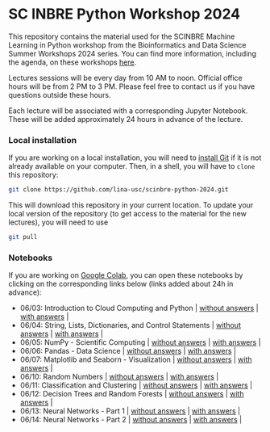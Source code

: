 # SC INBRE Python Workshop 2024

This repository contains the material used for the SCINBRE Machine Learning in Python workshop from the Bioinformatics and Data Science
Summer Workshops 2024 series. You can find more information, including the agenda, on these workshops [here](https://www.scinbre.org/learning/bioinformatics-workshops/2024-summer-workshops).

Lectures sessions will be every day from 10 AM to noon. Official office hours will be from 2 PM to 3 PM. Please feel free to contact us if you have questions outside these hours.

Each lecture will be associated with a corresponding Jupyter Notebook. These will be added approximately 24 hours in advance of the lecture.

### Local installation

If you are working on a local installation, you will need to [install Git](https://git-scm.com/book/en/v2/Getting-Started-Installing-Git) if it is not already available on your computer. Then, in a shell, you will have to `clone` this repository:

```bash
git clone https://github.com/lina-usc/scinbre-python-2024.git
```

This will download this repository in your current location. To update your local version of the repository (to get access to the material for the new lectures), you will need to use

```bash
git pull 
```


### Notebooks

If you are working on [Google Colab](https://colab.research.google.com/), you can open these notebooks by clicking on the corresponding links below (links added about 24h in advance):

- 06/03: Introduction to Cloud Computing and Python | [without answers](https://colab.research.google.com/github/lina-usc/scinbre-python-2024/blob/main/0603_into_cloud_computing_and_python/day1_kuba_without_answers.ipynb) | [with answers](https://colab.research.google.com/github/lina-usc/scinbre-python-2024/blob/main/0603_into_cloud_computing_and_python/day1_kuba_with_answers.ipynb) | 
- 06/04: String, Lists, Dictionaries, and Control Statements | [without answers](https://colab.research.google.com/github/lina-usc/scinbre-python-2024/blob/main/0604_control_statements_interators_arrays/day2_diksha_without_answers.ipynb) | [with answers](https://colab.research.google.com/github/lina-usc/scinbre-python-2024/blob/main/0604_control_statements_interators_arrays/day2_diksha_with_answers.ipynb) |
- 06/05: NumPy - Scientific Computing | [without answers](https://colab.research.google.com/github/lina-usc/scinbre-python-2024/blob/main/0605_numpy/day3_deepa_without_answers.ipynb) | [with answers](https://colab.research.google.com/github/lina-usc/scinbre-python-2024/blob/main/0605_numpy/day3_deepa_with_answers.ipynb) |
- 06/06: Pandas - Data Science | [without answers](https://colab.research.google.com/github/lina-usc/scinbre-python-2024/blob/main/0606_pandas/day4_kuba_without_answers.ipynb) | [with answers](https://colab.research.google.com/github/lina-usc/scinbre-python-2024/blob/main/0606_pandas/day4_kuba_with_answers.ipynb) |
- 06/07: Matplotlib and Seaborn - Visualization | [without answers](https://colab.research.google.com/github/lina-usc/scinbre-python-2024/blob/main/0607_matplotlib_seaborn/day5_diksha_without_answers.ipynb) | [with answers](https://colab.research.google.com/github/lina-usc/scinbre-python-2024/blob/main/0607_matplotlib_seaborn/day5_diksha_with_answers.ipynb) |
- 06/10: Random Numbers | [without answers](https://colab.research.google.com/github/lina-usc/scinbre-python-2024/blob/main/0610_random_numbers/day6_deepa_without_answers.ipynb) | [with answers](https://colab.research.google.com/github/lina-usc/scinbre-python-2024/blob/main/0610_random_numbers/day6_deepa_with_answers.ipynb) |
- 06/11: Classification and Clustering | [without answers](https://colab.research.google.com/github/lina-usc/scinbre-python-2024/blob/main/0611_kmean_knn/day7_kuba_without_answers.ipynb) | [with answers](https://colab.research.google.com/github/lina-usc/scinbre-python-2024/blob/main/0611_kmean_knn/day7_kuba_with_answers.ipynb) |
- 06/12: Decision Trees and Random Forests | [without answers](https://colab.research.google.com/github/lina-usc/scinbre-python-2024/blob/main/0612_decision_tree_random_forest/day8_diksha_without_answers.ipynb) | [with answers](https://colab.research.google.com/github/lina-usc/scinbre-python-2024/blob/main/0612_decision_tree_random_forest/day8_diksha_with_answers.ipynb) |
- 06/13: Neural Networks - Part 1 | [without answers](https://colab.research.google.com/github/lina-usc/scinbre-python-2024/blob/main/0613_neural_networks_part1/day9_deepa_without_answers.ipynb) | [with answers](https://colab.research.google.com/github/lina-usc/scinbre-python-2024/blob/main/0613_neural_networks_part1/day9_deepa_with_answers.ipynb) |
- 06/14: Neural Networks - Part 2 | [without answers](https://colab.research.google.com/github/lina-usc/scinbre-python-2024/blob/main/0614_neural_networks_part2/day10_deepa_without_answers.ipynb) | [with answers](https://colab.research.google.com/github/lina-usc/scinbre-python-2024/blob/main/0614_neural_networks_part2/day10_deepa_with_answers.ipynb) |
